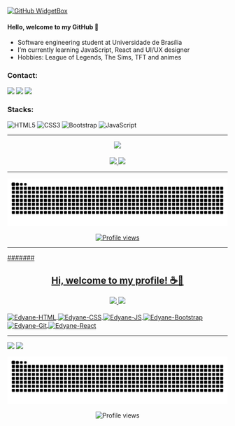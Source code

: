 
[![GitHub WidgetBox](https://github-widgetbox.vercel.app/api/profile?username=edyane&data=followers,repositories,stars,commits)](https://github.com/edyane/github-widgetbox)

 #### Hello, welcome to my GitHub 🤞

- Software engineering student at Universidade de Brasília
- I’m currently learning JavaScript, React and UI/UX designer
- Hobbies: League of Legends, The Sims, TFT and animes 


 ### Contact: 
 <a href = "mailto:edyanealves@gmail.com"><img src="https://img.shields.io/badge/-Gmail-%23333?style=for-the-badge&logo=gmail&logoColor=white" target="_blank"></a>
 <a href="" target="_blank"><img src="https://img.shields.io/badge/Discord-7289DA?style=for-the-badge&logo=discord&logoColor=white" target="_blank"></a> 
 <a href="https://www.linkedin.com/in/edyanealves/" target="_blank"><img src="https://img.shields.io/badge/-LinkedIn-%230077B5?style=for-the-badge&logo=linkedin&logoColor=white" target="_blank"></a> 


### Stacks:
![HTML5](https://img.shields.io/badge/html5-%23E34F26.svg?style=for-the-badge&logo=html5&logoColor=white)
![CSS3](https://img.shields.io/badge/css3-%231572B6.svg?style=for-the-badge&logo=css3&logoColor=white)
![Bootstrap](https://img.shields.io/badge/bootstrap-%23563D7C.svg?style=for-the-badge&logo=bootstrap&logoColor=white)
![JavaScript](https://img.shields.io/badge/javascript-%23323330.svg?style=for-the-badge&logo=javascript&logoColor=%23F7DF1E)
 
 
  ---


<div align="center">
 <img height="140" src="https://c.tenor.com/rg2aP4tIS6cAAAAi/bubududu-panda.gif"/>
</div>
<br>

<div align="center">
  <a href="https://github.com/Edyane">
  <img height="150em" src="https://github-readme-stats.vercel.app/api?username=edyane&show_icons=true&theme=cobalt&include_all_commits=true&count_private=true"/>
  <img height="150em" src="https://github-readme-stats.vercel.app/api/top-langs/?username=edyane&layout=compact&langs_count=7&theme=cobalt"/>  
</div> 

<!--<img align="right" alt="Edyane-pic" height="150" style="border-radius:50px;"  src="https://cdn.discordapp.com/attachments/884155938985111702/920296105403629598/nene_quase_rindinho.png" style="border-radius: 1px solid">-->
 
---
 

  
   
![Snake animation](https://github.com/edyane/edyane/blob/output/github-contribution-grid-snake.svg)

   
<p align="center"> <img src="https://komarev.com/ghpvc/?username=edyane&color=ff69b4" alt="Profile views"/></p>



---
#######
### <h2 align="center"> Hi, welcome to my profile! ☕🍩 </h2> 
 
<!--
**Edyane/Edyane** is a ✨ _special_ ✨ repository because its `README.md` (this file) appears on your GitHub profile.

Here are some ideas to get you started:

- 🔭 I’m currently working on ...
- 🌱 I’m currently learning ...
- 👯 I’m looking to collaborate on ...
- 🤔 I’m looking for help with ...
- 💬 Ask me about ...
- 📫 How to reach me: ...
- 😄 Pronouns: ...
- ⚡ Fun fact: ...
- 💻 Software engineering student at UnB <img src="https://media.giphy.com/media/jmSi1xSHBJuDfQTiEN/giphy.gif" width="30"> 
- 📚 I’m currently learning JavaScript, Angular & React <img src="https://media.giphy.com/media/WUlplcMpOCEmTGBtBW/giphy.gif" width="30"> 

```javascript
const Edyane = {
    country: 'Brazil',        
    stack: ['HTML', 'CSS', 'Bootstrap', 'JavaScript'],    
    interestedIn: ['React', 'Angular', 'TypeScript', 'Java'],
    hobbies: ['LeagueofLegends', 'Animes', 'Movies']
};
```
-->


<div align="center">
  <a href="https://github.com/Edyane">
  <img height="150em" src="https://github-readme-stats.vercel.app/api?username=edyane&show_icons=true&theme=tokyonight&include_all_commits=true&count_private=true"/>
  <img height="150em" src="https://github-readme-stats.vercel.app/api/top-langs/?username=edyane&layout=compact&langs_count=7&theme=tokyonight"/>  
</div>
 

<div style="display: inline_block"><br>
<!--<div align="center" style="display: inline_block"><br>-->
  <img align="center" alt="Edyane-HTML" height="30" width="40" src="https://cdn.jsdelivr.net/gh/devicons/devicon/icons/html5/html5-original.svg">
  <img align="center" alt="Edyane-CSS" height="30" width="40" src="https://cdn.jsdelivr.net/gh/devicons/devicon/icons/css3/css3-original.svg">
  <img align="center" alt="Edyane-JS" height="30" width="40" src="https://cdn.jsdelivr.net/gh/devicons/devicon/icons/javascript/javascript-original.svg">
  <img align="center" alt="Edyane-Bootstrap" height="30" width="40" src="https://cdn.jsdelivr.net/gh/devicons/devicon/icons/bootstrap/bootstrap-original.svg">    
  <img align="center" alt="Edyane-Git" height="30" width="40" src="https://cdn.jsdelivr.net/gh/devicons/devicon/icons/git/git-original.svg">
  <img align="center" alt="Edyane-React" height="30" width="40" src="https://cdn.jsdelivr.net/gh/devicons/devicon/icons/react/react-original.svg">
</div> 
  
<!--<img align="right" alt="Edyane-pic" height="150" style="border-radius:50px;"  src="https://cdn.discordapp.com/attachments/884155938985111702/920296105403629598/nene_quase_rindinho.png" style="border-radius: 1px solid">-->
 
---
 
<div> 
  <a href = "mailto:edyanealves@gmail.com"><img src="https://img.shields.io/badge/-Gmail-%23333?style=for-the-badge&logo=gmail&logoColor=white" target="_blank"></a>
  <a href="https://www.linkedin.com/in/edyanealves/" target="_blank"><img src="https://img.shields.io/badge/-LinkedIn-%230077B5?style=for-the-badge&logo=linkedin&logoColor=white" target="_blank"></a>  
</div>  
  
   
![Snake animation](https://github.com/edyane/edyane/blob/output/github-contribution-grid-snake.svg)
   
<p align="center"> <img src="https://komarev.com/ghpvc/?username=edyane&color=ff69b4" alt="Profile views"/></p>
